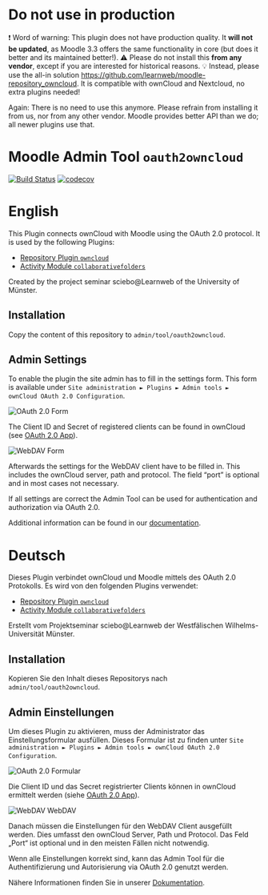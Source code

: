 # Do not use in production

:exclamation: Word of warning: This plugin does not have production quality. It **will not be updated**, as Moodle 3.3 offers the same functionality in core (but does it better and its maintained better!).
:warning: Please do not install this **from any vendor**, except if you are interested for historical reasons.
:bulb: Instead, please use the all-in solution https://github.com/learnweb/moodle-repository_owncloud. It is compatible with ownCloud and Nextcloud, no extra plugins needed!

Again: There is no need to use this anymore. Please refrain from installing it from us, nor from any other vendor. Moodle provides better API than we do; all newer plugins use that.



# Moodle Admin Tool `oauth2owncloud`

[![Build Status](https://travis-ci.org/pssl16/moodle-tool_oauth2owncloud.svg?branch=master)](https://travis-ci.org/pssl16/moodle-tool_oauth2owncloud)
[![codecov](https://codecov.io/gh/pssl16/moodle-tool_oauth2owncloud/branch/master/graph/badge.svg)](https://codecov.io/gh/pssl16/moodle-tool_oauth2owncloud)

# English

This Plugin connects ownCloud with Moodle using the OAuth 2.0 protocol. It is used by the following Plugins:
* [Repository Plugin `owncloud`](https://github.com/pssl16/moodle-repository_owncloud) 
* [Activity Module `collaborativefolders`](https://github.com/pssl16/moodle-mod_collaborativefolders)

Created by the project seminar sciebo@Learnweb of the University of Münster.

## Installation

Copy the content of this repository to `admin/tool/oauth2owncloud`. 

## Admin Settings

To enable the plugin the site admin has to fill in the settings form. This form is available under `Site administration ► Plugins ► Admin tools ► ownCloud OAuth 2.0 Configuration`.

![OAuth 2.0 Form](pix/OAuth2Form.png)

The Client ID and Secret of registered clients can be found in ownCloud (see [OAuth 2.0 App](https://github.com/owncloud/oauth2)).

![WebDAV Form](pix/WebDAVForm.png)

Afterwards the settings for the WebDAV client have to be filled in. This includes the ownCloud server, path and protocol. The field “port” is optional and in most cases not necessary.

If all settings are correct the Admin Tool can be used for authentication and authorization via OAuth 2.0.

Additional information can be found in our [documentation](https://pssl16.github.io).

# Deutsch

Dieses Plugin verbindet ownCloud und Moodle mittels des OAuth 2.0 Protokolls. Es wird von den folgenden Plugins verwendet:
* [Repository Plugin `owncloud`](https://github.com/pssl16/moodle-repository_owncloud) 
* [Activity Module `collaborativefolders`](https://github.com/pssl16/moodle-mod_collaborativefolders)

Erstellt vom Projektseminar sciebo@Learnweb der Westfälischen Wilhelms-Universität Münster.

## Installation

Kopieren Sie den Inhalt dieses Repositorys nach `admin/tool/oauth2owncloud`.

## Admin Einstellungen

Um dieses Plugin zu aktivieren, muss der Administrator das Einstellungsformular ausfüllen. Dieses Formular ist zu finden unter `Site administration ► Plugins ► Admin tools ► ownCloud OAuth 2.0 Configuration`.

![OAuth 2.0 Formular](pix/OAuth2Form.png)

Die Client ID und das Secret registrierter Clients können in ownCloud ermittelt werden (siehe [OAuth 2.0 App](https://github.com/owncloud/oauth2)).

![WebDAV WebDAV](pix/WebDAVForm.png)

Danach müssen die Einstellungen für den WebDAV Client ausgefüllt werden. Dies umfasst den ownCloud Server, Path und Protocol. Das Feld „Port“ ist optional und in den meisten Fällen nicht notwendig.

Wenn alle Einstellungen korrekt sind, kann das Admin Tool für die Authentifizierung und Autorisierung via OAuth 2.0 genutzt werden.

Nähere Informationen finden Sie in unserer [Dokumentation](https://pssl16.github.io).
